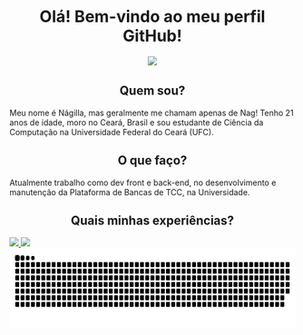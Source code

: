<h1 align="center"> Olá! Bem-vindo ao meu perfil GitHub! </h1>
<p align="center">
  <img src="https://user-images.githubusercontent.com/63202607/171965728-ac91819f-daba-4bbc-aec2-cb58a74d3047.gif" />
</p>

<h2 align="center"> Quem sou? </h2>

Meu nome é Nágilla, mas geralmente me chamam apenas de Nag!
Tenho 21 anos de idade, moro no Ceará, Brasil e sou estudante de Ciência da Computação na Universidade Federal do Ceará (UFC).

<h2 align="center"> O que faço? </h2>

Atualmente trabalho como dev front e back-end, no desenvolvimento e manutenção da Plataforma de Bancas de TCC, na Universidade.

<h2 align="center"> Quais minhas experiências? </h2>


<div>
<a href="https://github.com/nagillanobre">
<img height="140em" src="https://github-readme-stats.vercel.app/api/top-langs/?username=nagillanobre&layout=compact&langs_count=7&theme=dracula"/>
<img height="140em" src="https://github-readme-stats.vercel.app/api?username=nagillanobre&show_icons=true&theme=dracula&include_all_commits=true&count_private=true"/>
</div>

<div>
<a href="https://github.com/nagillanobre">
<img height="140em" src="https://github.com/nagillanobre/nagillanobre/blob/output/github-contribution-grid-snake.svg"/>
</div>







<!--
**nagillanobre/nagillanobre** is a ✨ _special_ ✨ repository because its `README.md` (this file) appears on your GitHub profile.

Here are some ideas to get you started:

- 🔭 I’m currently working on ...
- 🌱 I’m currently learning ...
- 👯 I’m looking to collaborate on ...
- 🤔 I’m looking for help with ...
- 💬 Ask me about ...
- 📫 How to reach me: ...
- 😄 Pronouns: ...
- ⚡ Fun fact: ...
-->
